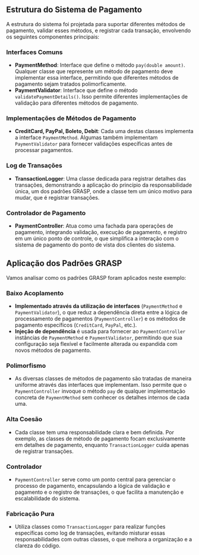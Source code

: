 

## Estrutura do Sistema de Pagamento

A estrutura do sistema foi projetada para suportar diferentes métodos de pagamento, validar esses métodos, e registrar cada transação, envolvendo os seguintes componentes principais:

### Interfaces Comuns

- **PaymentMethod**: Interface que define o método `pay(double amount)`. Qualquer classe que represente um método de pagamento deve implementar essa interface, permitindo que diferentes métodos de pagamento sejam tratados polimorficamente.
- **PaymentValidator**: Interface que define o método `validatePaymentDetails()`. Isso permite diferentes implementações de validação para diferentes métodos de pagamento.

### Implementações de Métodos de Pagamento

- **CreditCard, PayPal, Boleto, Debit**: Cada uma destas classes implementa a interface `PaymentMethod`. Algumas também implementam `PaymentValidator` para fornecer validações específicas antes de processar pagamentos.

### Log de Transações

- **TransactionLogger**: Uma classe dedicada para registrar detalhes das transações, demonstrando a aplicação do princípio da responsabilidade única, um dos padrões GRASP, onde a classe tem um único motivo para mudar, que é registrar transações.

### Controlador de Pagamento

- **PaymentController**: Atua como uma fachada para operações de pagamento, integrando validação, execução de pagamento, e registro em um único ponto de controle, o que simplifica a interação com o sistema de pagamento do ponto de vista dos clientes do sistema.

## Aplicação dos Padrões GRASP

Vamos analisar como os padrões GRASP foram aplicados neste exemplo:

### Baixo Acoplamento

- **Implementado através da utilização de interfaces** (`PaymentMethod` e `PaymentValidator`), o que reduz a dependência direta entre a lógica de processamento de pagamentos (`PaymentController`) e os métodos de pagamento específicos (`CreditCard`, `PayPal`, etc.).
- **Injeção de dependência** é usada para fornecer ao `PaymentController` instâncias de `PaymentMethod` e `PaymentValidator`, permitindo que sua configuração seja flexível e facilmente alterada ou expandida com novos métodos de pagamento.

### Polimorfismo

- As diversas classes de métodos de pagamento são tratadas de maneira uniforme através das interfaces que implementam. Isso permite que o `PaymentController` invoque o método `pay` de qualquer implementação concreta de `PaymentMethod` sem conhecer os detalhes internos de cada uma.

### Alta Coesão

- Cada classe tem uma responsabilidade clara e bem definida. Por exemplo, as classes de método de pagamento focam exclusivamente em detalhes de pagamento, enquanto `TransactionLogger` cuida apenas de registrar transações.

### Controlador

- `PaymentController` serve como um ponto central para gerenciar o processo de pagamento, encapsulando a lógica de validação e pagamento e o registro de transações, o que facilita a manutenção e escalabilidade do sistema.

### Fabricação Pura

- Utiliza classes como `TransactionLogger` para realizar funções específicas como log de transações, evitando misturar essas responsabilidades com outras classes, o que melhora a organização e a clareza do código.

